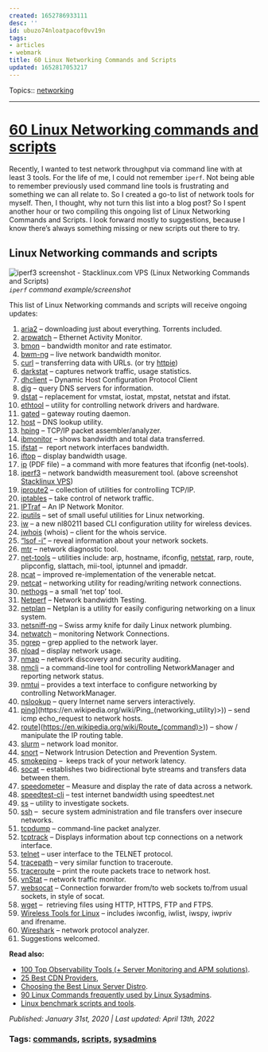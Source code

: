 ```yaml
---
created: 1652786933111
desc: ''
id: ubuzo74nloatpacof0vv19n
tags:
- articles
- webmark
title: 60 Linux Networking Commands and Scripts
updated: 1652817053217
---
```

   
Topics::  [networking](../../topics/networking.md)   
   
   
---   
   
# [60 Linux Networking commands and scripts](https://haydenjames.io/linux-networking-commands-scripts/)   
   
Recently, I wanted to test network throughput via command line with at least 3 tools. For the life of me, I could not remember `iperf`. Not being able to remember previously used command line tools is frustrating and something we can all relate to. So I created a go-to list of network tools for myself. Then, I thought, why not turn this list into a blog post? So I spent another hour or two compiling this ongoing list of Linux Networking Commands and Scripts. I look forward mostly to suggestions, because I know there’s always something missing or new scripts out there to try.   
   
## Linux Networking commands and scripts   
   
![iperf3 screenshot - Stacklinux.com VPS (Linux Networking Commands and Scripts)](https://static.haydenjames.io/wp-content/uploads/2019/01/iperf3-stacklinux-vps-screenshot-868x385.png "iperf3 screenshot - Stacklinux.com VPS (Linux Networking Commands and Scripts)")     
_`iperf` command example/screenshot_   
   
This list of Linux Networking commands and scripts will receive ongoing updates:   
   
1.  [aria2](https://aria2.github.io/) – downloading just about everything. Torrents included.   
2.  [arpwatch](https://linux.die.net/man/8/arpwatch) – Ethernet Activity Monitor.   
3.  [bmon](https://github.com/tgraf/bmon) – bandwidth monitor and rate estimator.   
4.  [bwm-ng](https://www.gropp.org/?id=projects&sub=bwm-ng) – live network bandwidth monitor.   
5.  [curl](https://curl.haxx.se/) – transferring data with URLs. (or try [httpie](https://httpie.org/))   
6.  [darkstat](https://unix4lyfe.org/darkstat/) – captures network traffic, usage statistics.   
7.  [dhclient](https://linux.die.net/man/8/dhclient) – Dynamic Host Configuration Protocol Client   
8.  [dig](https://linux.die.net/man/1/dig) – query DNS servers for information.   
9.  [dstat](https://github.com/dagwieers/dstat) – replacement for vmstat, iostat, mpstat, netstat and ifstat.   
10. [ethtool](https://mirrors.edge.kernel.org/pub/software/network/ethtool/) – utility for controlling network drivers and hardware.   
11. [gated](https://www.oreilly.com/library/view/linux-in-a/0596000251/re101.html) – gateway routing daemon.   
12. [host](https://linux.die.net/man/1/host) – DNS lookup utility.   
13. [hping](http://www.hping.org/) – TCP/IP packet assembler/analyzer.   
14. [ibmonitor](http://ibmonitor.sourceforge.net/) – shows bandwidth and total data transferred.   
15. [ifstat](http://gael.roualland.free.fr/ifstat/) –  report network interfaces bandwidth.   
16. [iftop](http://www.ex-parrot.com/pdw/iftop/) – display bandwidth usage.   
17. [ip](https://access.redhat.com/sites/default/files/attachments/rh_ip_command_cheatsheet_1214_jcs_print.pdf) (PDF file) – a command with more features that ifconfig (net-tools).   
18. [iperf3](https://github.com/esnet/iperf) – network bandwidth measurement tool. (above screenshot [Stacklinux VPS](https://stacklinux.com/))   
19. [iproute2](https://wiki.linuxfoundation.org/networking/iproute2) – collection of utilities for controlling TCP/IP.   
20. [iptables](https://netfilter.org/) – take control of network traffic.   
21. [IPTraf](http://iptraf.seul.org/) – An IP Network Monitor.   
22. [iputils](https://wiki.linuxfoundation.org/networking/iputils) – set of small useful utilities for Linux networking.   
23. [iw](https://wireless.wiki.kernel.org/en/users/documentation/iw) – a new nl80211 based CLI configuration utility for wireless devices.   
24. [jwhois](https://www.gnu.org/software/jwhois/) (whois) – client for the whois service.   
25. [“lsof -i”](https://www.novell.com/coolsolutions/tip/18078.html) – reveal information about your network sockets.   
26. [mtr](http://www.bitwizard.nl/mtr/) – network diagnostic tool.   
27. [net-tools](http://net-tools.sourceforge.net/) – utilities include: arp, hostname, ifconfig, [netstat](http://net-tools.sourceforge.net/man/netstat.8.html), rarp, route, plipconfig, slattach, mii-tool, iptunnel and ipmaddr.   
28. [ncat](https://nmap.org/ncat/) – improved re-implementation of the venerable netcat.   
29. [netcat](http://nc110.sourceforge.net/) – networking utility for reading/writing network connections.   
30. [nethogs](https://github.com/raboof/nethogs) – a small ‘net top’ tool.   
31. [Netperf](https://github.com/HewlettPackard/netperf) – Network bandwidth Testing.   
32. [netplan](https://netplan.io/) – Netplan is a utility for easily configuring networking on a linux system.   
33. [netsniff-ng](http://netsniff-ng.org/) – Swiss army knife for daily Linux network plumbing.   
34. [netwatch](http://www.slctech.org/~mackay/NETWATCH/netwatch.html) – monitoring Network Connections.   
35. [ngrep](https://github.com/jpr5/ngrep/) – grep applied to the network layer.   
36. [nload](https://linux.die.net/man/1/nload) – display network usage.   
37. [nmap](https://nmap.org/) – network discovery and security auditing.   
38. [nmcli](https://developer.gnome.org/NetworkManager/stable/nmcli.html) – a command-line tool for controlling NetworkManager and reporting network status.   
39. [nmtui](https://access.redhat.com/documentation/en-US/Red_Hat_Enterprise_Linux/7/html/Networking_Guide/sec-Networking_Config_Using_nmtui.html) – provides a text interface to configure networking by controlling NetworkManager.   
40. [nslookup](https://en.wikipedia.org/wiki/Nslookup) – query Internet name servers interactively.   
41. [ping](<[https://en.wikipedia.org/wiki/Ping_(networking_utility)>)](https://en.wikipedia.org/wiki/Ping_(networking_utility)>)) – send icmp echo_request to network hosts.   
42. [route](<[https://en.wikipedia.org/wiki/Route_(command)>)](https://en.wikipedia.org/wiki/Route_(command)>)) – show / manipulate the IP routing table.   
43. [slurm](https://github.com/mattthias/slurm) – network load monitor.   
44. [snort](https://www.snort.org/) – Network Intrusion Detection and Prevention System.   
45. [smokeping](https://oss.oetiker.ch/smokeping/) –  keeps track of your network latency.   
46. [socat](http://www.dest-unreach.org/socat/) – establishes two bidirectional byte streams and transfers data between them.   
47. [speedometer](http://excess.org/speedometer/) – Measure and display the rate of data across a network.   
48. [speedtest-cli](https://github.com/sivel/speedtest-cli) – test internet bandwidth using speedtest.net   
49. [ss](http://linux-ip.net/gl/ss/) – utility to investigate sockets.   
50. [ssh](https://www.ssh.com/ssh/) –  secure system administration and file transfers over insecure networks.   
51. [tcpdump](https://www.tcpdump.org/) – command-line packet analyzer.   
52. [tcptrack](https://github.com/bchretien/tcptrack) – Displays information about tcp connections on a network interface.   
53. [telnet](https://www.unix.com/man-page/linux/1/telnet/) – user interface to the TELNET protocol.   
54. [tracepath](https://linux.die.net/man/8/tracepath) – very similar function to traceroute.   
55. [traceroute](http://traceroute.sourceforge.net/) – print the route packets trace to network host.   
56. [vnStat](https://humdi.net/vnstat/) – network traffic monitor.   
57. [websocat](https://github.com/vi/websocat) – Connection forwarder from/to web sockets to/from usual sockets, in style of socat.   
58. [wget](https://www.gnu.org/software/wget/) –  retrieving files using HTTP, HTTPS, FTP and FTPS.   
59. [Wireless Tools for Linux](https://hewlettpackard.github.io/wireless-tools/Tools.html) – includes iwconfig, iwlist, iwspy, iwpriv and ifrename.   
60. [Wireshark](https://www.wireshark.org/) – network protocol analyzer.   
61. Suggestions welcomed.   
   
**Read also:**   
   
   
- [100 Top Observability Tools (+ Server Monitoring and APM solutions)](https://haydenjames.io/20-top-server-monitoring-application-performance-monitoring-apm-solutions/ "100 Top Observability Tools (+ Server Monitoring and APM solutions)").   
- [25 Best CDN Providers](https://haydenjames.io/best-cdn-providers/ "25 Best CDN Providers 2022"),   
- [Choosing the Best Linux Server Distro](https://haydenjames.io/best-linux-server-distro/ "Choosing the Best Linux Server Distro (2022)").   
- [90 Linux Commands frequently used by Linux Sysadmins](https://haydenjames.io/90-linux-commands-frequently-used-by-linux-sysadmins/ "90 Linux Commands frequently used by Linux Sysadmins").   
- [Linux benchmark scripts and tools](https://haydenjames.io/linux-benchmark-scripts-tools/ "Linux benchmark scripts and tools").   
   
_Published: January 31st, 2020 | Last updated: April 13th, 2022_   
   
### Tags: [commands](https://haydenjames.io/tag/commands/), [scripts](https://haydenjames.io/tag/scripts/), [sysadmins](https://haydenjames.io/tag/sysadmins/)